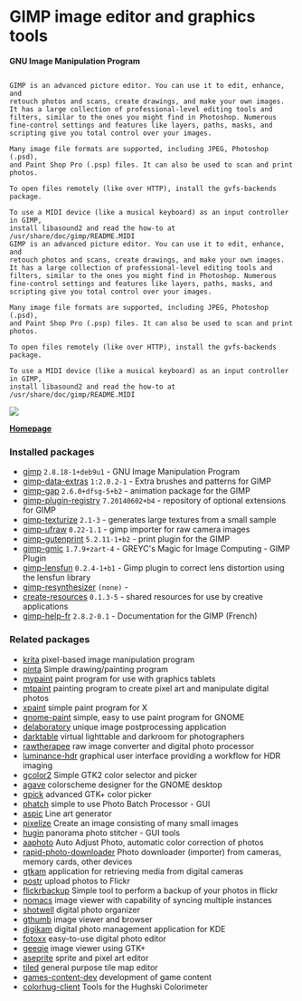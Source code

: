 # GIMP image editor and graphics tools

__GNU Image Manipulation Program__

```

GIMP is an advanced picture editor. You can use it to edit, enhance, and
retouch photos and scans, create drawings, and make your own images.
It has a large collection of professional-level editing tools and
filters, similar to the ones you might find in Photoshop. Numerous
fine-control settings and features like layers, paths, masks, and
scripting give you total control over your images.

Many image file formats are supported, including JPEG, Photoshop (.psd),
and Paint Shop Pro (.psp) files. It can also be used to scan and print
photos.

To open files remotely (like over HTTP), install the gvfs-backends
package.

To use a MIDI device (like a musical keyboard) as an input controller in GIMP,
install libasound2 and read the how-to at /usr/share/doc/gimp/README.MIDI
GIMP is an advanced picture editor. You can use it to edit, enhance, and
retouch photos and scans, create drawings, and make your own images.
It has a large collection of professional-level editing tools and
filters, similar to the ones you might find in Photoshop. Numerous
fine-control settings and features like layers, paths, masks, and
scripting give you total control over your images.

Many image file formats are supported, including JPEG, Photoshop (.psd),
and Paint Shop Pro (.psp) files. It can also be used to scan and print
photos.

To open files remotely (like over HTTP), install the gvfs-backends
package.

To use a MIDI device (like a musical keyboard) as an input controller in GIMP,
install libasound2 and read the how-to at /usr/share/doc/gimp/README.MIDI

```

[![](https://screenshots.debian.net/thumbnail-with-version/gimp/9001)](https://screenshots.debian.net/screenshot-with-version/gimp/9001)



**[Homepage](http://www.gimp.org/)**

### Installed packages

* [gimp](https://packages.debian.org/stretch/gimp) `2.8.18-1+deb9u1` - GNU Image Manipulation Program
* [gimp-data-extras](https://packages.debian.org/stretch/gimp-data-extras) `1:2.0.2-1` - Extra brushes and patterns for GIMP
* [gimp-gap](https://packages.debian.org/stretch/gimp-gap) `2.6.0+dfsg-5+b2` - animation package for the GIMP
* [gimp-plugin-registry](https://packages.debian.org/stretch/gimp-plugin-registry) `7.20140602+b4` - repository of optional extensions for GIMP
* [gimp-texturize](https://packages.debian.org/stretch/gimp-texturize) `2.1-3` - generates large textures from a small sample
* [gimp-ufraw](https://packages.debian.org/stretch/gimp-ufraw) `0.22-1.1` - gimp importer for raw camera images
* [gimp-gutenprint](https://packages.debian.org/stretch/gimp-gutenprint) `5.2.11-1+b2` - print plugin for the GIMP
* [gimp-gmic](https://packages.debian.org/stretch/gimp-gmic) `1.7.9+zart-4` - GREYC's Magic for Image Computing - GIMP Plugin
* [gimp-lensfun](https://packages.debian.org/stretch/gimp-lensfun) `0.2.4-1+b1` - Gimp plugin to correct lens distortion using the lensfun library
* [gimp-resynthesizer](https://packages.debian.org/stretch/gimp-resynthesizer) `(none)` - 
* [create-resources](https://packages.debian.org/stretch/create-resources) `0.1.3-5` - shared resources for use by creative applications
* [gimp-help-fr](https://packages.debian.org/stretch/gimp-help-fr) `2.8.2-0.1` - Documentation for the GIMP (French)

### Related packages

 * [krita](https://packages.debian.org/stretch/krita) pixel-based image manipulation program
 * [pinta](https://packages.debian.org/stretch/pinta) Simple drawing/painting program
 * [mypaint](https://packages.debian.org/stretch/mypaint) paint program for use with graphics tablets
 * [mtpaint](https://packages.debian.org/stretch/mtpaint) painting program to create pixel art and manipulate digital photos
 * [xpaint](https://packages.debian.org/stretch/xpaint) simple paint program for X
 * [gnome-paint](https://packages.debian.org/stretch/gnome-paint) simple, easy to use paint program for GNOME
 * [delaboratory](https://packages.debian.org/stretch/delaboratory) unique image postprocessing application
 * [darktable](https://packages.debian.org/stretch/darktable) virtual lighttable and darkroom for photographers
 * [rawtherapee](https://packages.debian.org/stretch/rawtherapee) raw image converter and digital photo processor
 * [luminance-hdr](https://packages.debian.org/stretch/luminance-hdr) graphical user interface providing a workflow for HDR imaging
 * [gcolor2](https://packages.debian.org/stretch/gcolor2) Simple GTK2 color selector and picker
 * [agave](https://packages.debian.org/stretch/agave) colorscheme designer for the GNOME desktop
 * [gpick](https://packages.debian.org/stretch/gpick) advanced GTK+ color picker
 * [phatch](https://packages.debian.org/stretch/phatch) simple to use Photo Batch Processor - GUI
 * [aspic](https://packages.debian.org/stretch/aspic) Line art generator
 * [pixelize](https://packages.debian.org/stretch/pixelize) Create an image consisting of many small images
 * [hugin](https://packages.debian.org/stretch/hugin) panorama photo stitcher - GUI tools
 * [aaphoto](https://packages.debian.org/stretch/aaphoto) Auto Adjust Photo, automatic color correction of photos
 * [rapid-photo-downloader](https://packages.debian.org/stretch/rapid-photo-downloader) Photo downloader (importer) from cameras, memory cards, other devices
 * [gtkam](https://packages.debian.org/stretch/gtkam) application for retrieving media from digital cameras
 * [postr](https://packages.debian.org/stretch/postr) upload photos to Flickr
 * [flickrbackup](https://packages.debian.org/stretch/flickrbackup) Simple tool to perform a backup of your photos in flickr
 * [nomacs](https://packages.debian.org/stretch/nomacs) image viewer with capability of syncing multiple instances
 * [shotwell](https://packages.debian.org/stretch/shotwell) digital photo organizer
 * [gthumb](https://packages.debian.org/stretch/gthumb) image viewer and browser
 * [digikam](https://packages.debian.org/stretch/digikam) digital photo management application for KDE
 * [fotoxx](https://packages.debian.org/stretch/fotoxx) easy-to-use digital photo editor
 * [geeqie](https://packages.debian.org/stretch/geeqie) image viewer using GTK+
 * [aseprite](https://packages.debian.org/stretch/aseprite) sprite and pixel art editor
 * [tiled](https://packages.debian.org/stretch/tiled) general purpose tile map editor
 * [games-content-dev](https://packages.debian.org/stretch/games-content-dev) development of game content
 * [colorhug-client](https://packages.debian.org/stretch/colorhug-client) Tools for the Hughski Colorimeter
